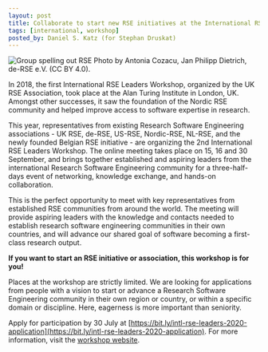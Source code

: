 ```yaml
---
layout: post
title: Collaborate to start new RSE initiatives at the International RSE Leaders workshop!
tags: [international, workshop]
posted_by: Daniel S. Katz (for Stephan Druskat)
---
```


![Group spelling out RSE](https://researchsoftware.org/img/derse.png)
Photo by Antonia Cozacu, Jan Philipp Dietrich, de-RSE e.V. (CC BY 4.0).

In 2018, the first International RSE Leaders Workshop, organized by the UK RSE Association, took place at the Alan Turing Institute in London, UK.
Amongst other successes, it saw the foundation of the Nordic RSE community and helped improve access to software expertise in research.

This year, representatives from existing Research Software Engineering associations - UK RSE, de-RSE, US-RSE, Nordic-RSE, NL-RSE,
and the newly founded Belgian RSE initiative - are organizing the 2nd International RSE Leaders Workshop.
The online meeting takes place on 15, 16 and 30 September, and brings together established and aspiring leaders from the
international Research Software Engineering community for a three-half-days event of networking, knowledge exchange, and hands-on collaboration.

This is the perfect opportunity to meet with key representatives from established RSE communities from around the world.
The meeting will provide aspiring leaders with the knowledge and contacts needed to establish research software engineering
communities in their own countries, and will advance our shared goal of software becoming a first-class research output.

**If you want to start an RSE initiative or association, this workshop is for you!**

Places at the workshop are strictly limited. We are looking for applications from people with a vision to start or advance a Research
Software Engineering community in their own region or country, or within a specific domain or discipline. Here, eagerness is more
important than seniority.

Apply for participation by 30 July at [https://bit.ly/intl-rse-leaders-2020-application](https://bit.ly/intl-rse-leaders-2020-application).
For more information, visit the [workshop website](https://researchsoftware.org/2020-workshop.html).
